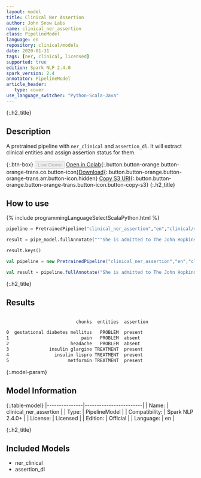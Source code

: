 ```yaml
---
layout: model
title: Clinical Ner Assertion
author: John Snow Labs
name: clinical_ner_assertion
class: PipelineModel
language: en
repository: clinical/models
date: 2020-01-31
tags: [ner, clinical, licensed]
supported: true
edition: Spark NLP 2.4.0
spark_version: 2.4
annotator: PipelineModel
article_header:
   type: cover
use_language_switcher: "Python-Scala-Java"
---
```


{:.h2_title}
## Description
A pretrained pipeline with ``ner_clinical`` and ``assertion_dl``. It will extract clinical entities and assign assertion status for them.

{:.btn-box}
<button class="button button-orange" disabled>Live Demo</button>
[Open in Colab](https://colab.research.google.com/github/JohnSnowLabs/spark-nlp-workshop/blob/master/tutorials/Certification_Trainings/Healthcare/11.Pretrained_Clinical_Pipelines.ipynb){:.button.button-orange.button-orange-trans.co.button-icon}[Download](https://s3.amazonaws.com/auxdata.johnsnowlabs.com/clinical/models/clinical_ner_assertion_en_2.4.0_2.4_1580481098096.zip){:.button.button-orange.button-orange-trans.arr.button-icon.hidden}
[Copy S3 URI](s3://auxdata.johnsnowlabs.com/clinical/models/clinical_ner_assertion_en_2.4.0_2.4_1580481098096.zip){:.button.button-orange.button-orange-trans.button-icon.button-copy-s3}
{:.h2_title}
## How to use 
<div class="tabs-box" markdown="1">

{% include programmingLanguageSelectScalaPython.html %}

```python
pipeline = PretrainedPipeline("clinical_ner_assertion","en","clinical/models")

result = pipe_model.fullAnnotate("""She is admitted to The John Hopkins Hospital 2 days ago with a history of gestational diabetes mellitus diagnosed. She denied pain and any headache.She was seen by the endocrinology service and she was discharged on 03/02/2018 on 40 units of insulin glargine, 12 units of insulin lispro, and metformin 1000 mg two times a day. She had close follow-up with endocrinology post discharge.""")[0]

result.keys()
```

```scala
val pipeline = new PretrainedPipeline("clinical_ner_assertion","en","clinical/models")

val result = pipeline.fullAnnotate("She is admitted to The John Hopkins Hospital 2 days ago with a history of gestational diabetes mellitus diagnosed. She denied pain and any headache.She was seen by the endocrinology service and she was discharged on 03/02/2018 on 40 units of insulin glargine, 12 units of insulin lispro, and metformin 1000 mg two times a day. She had close follow-up with endocrinology post discharge.")(0)
```
</div>

{:.h2_title}
## Results
```bash

                          chunks  entities  assertion

0  gestational diabetes mellitus   PROBLEM  present
1                           pain   PROBLEM  absent
2                       headache   PROBLEM  absent
3               insulin glargine TREATMENT  present
4                 insulin lispro TREATMENT  present
5                      metformin TREATMENT  present
```

{:.model-param}
## Model Information

{:.table-model}
|---------------|------------------------|
| Name:          | clinical_ner_assertion |
| Type:   | PipelineModel          |
| Compatibility: | Spark NLP 2.4.0+                  |
| License:       | Licensed               |
| Edition:       | Official             |
| Language:      | en                     |


{:.h2_title}
## Included Models 
 - ner_clinical
 - assertion_dl
